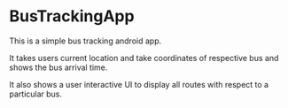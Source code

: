 # BusTrackingApp
<p>This is a simple bus tracking android app.</p>
It takes users current location and take coordinates of respective bus and shows the bus arrival time.
<p>It also shows a user interactive UI to display all routes with respect to a particular bus.</p>
